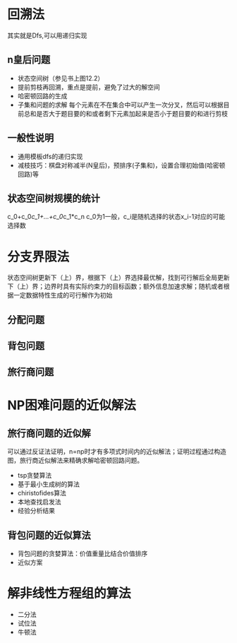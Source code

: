 # 回溯法
其实就是Dfs,可以用递归实现
## n皇后问题
* 状态空间树（参见书上图12.2）
* 提前剪枝再回溯，重点是提前，避免了过大的解空间
* 哈密顿回路的生成
* 子集和问题的求解
每个元素在不在集合中可以产生一次分叉，然后可以根据目前总和是否大于题目要的和或者剩下元素加起来是否小于题目要的和进行剪枝
## 一般性说明
* 通用模板dfs的递归实现
* 减枝技巧：棋盘对称减半(N皇后)，预排序(子集和)，设置合理初始值(哈密顿回路)等
## 状态空间树规模的统计
c_0+c_0*c_1+...+c_0*c_1*c_n
c_0为1一般，c_i是随机选择的状态x_i-1对应的可能选择数
# 分支界限法
状态空间树更新下（上）界，根据下（上）界选择最优解，找到可行解后全局更新下（上）界；边界时具有实际约束力的目标函数；额外信息加速求解；随机或者根据一定数据特性生成的可行解作为初始
## 分配问题
## 背包问题
## 旅行商问题
# NP困难问题的近似解法
## 旅行商问题的近似解
可以通过反证法证明，n=np时才有多项式时间内的近似解法；证明过程通过构造图，旅行商近似解法来精确求解哈密顿回路问题。
* tsp贪婪算法
* 基于最小生成树的算法
* chiristofides算法
* 本地查找启发法
* 经验分析结果
## 背包问题的近似算法
* 背包问题的贪婪算法：价值重量比结合价值排序
* 近似方案
# 解非线性方程组的算法
* 二分法
* 试位法
* 牛顿法
